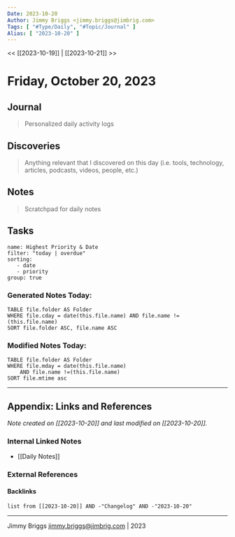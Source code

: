 ```yaml
---
Date: 2023-10-20
Author: Jimmy Briggs <jimmy.briggs@jimbrig.com>
Tags: [ "#Type/Daily", "#Topic/Journal" ]
Alias: [ "2023-10-20" ]
---
```


<< [[2023-10-19]] | [[2023-10-21]] >>

# Friday, October 20, 2023

## Journal

> Personalized daily activity logs

## Discoveries

> Anything relevant that I discovered on this day (i.e. tools, technology, articles, podcasts, videos, people, etc.)

## Notes

> Scratchpad for daily notes

## Tasks

```todoist
name: Highest Priority & Date
filter: "today | overdue"
sorting: 
   - date
   - priority
group: true
```


### Generated Notes Today:

```dataview
TABLE file.folder AS Folder 
WHERE file.cday = date(this.file.name) AND file.name !=(this.file.name) 
SORT file.folder ASC, file.name ASC
```

### Modified Notes Today:

```dataview
TABLE file.folder AS Folder
WHERE file.mday = date(this.file.name) 
	AND file.name !=(this.file.name)
SORT file.mtime asc
```

***

## Appendix: Links and References

*Note created on [[2023-10-20]] and last modified on [[2023-10-20]].*

### Internal Linked Notes

- [[Daily Notes]]

### External References

#### Backlinks

```dataview
list from [[2023-10-20]] AND -"Changelog" AND -"2023-10-20"
```


***

Jimmy Briggs <jimmy.briggs@jimbrig.com> | 2023